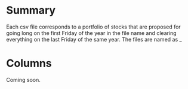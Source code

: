 # Summary
Each csv file corresponds to a portfolio of stocks that are proposed for going long on the first Friday of the year in the file name and clearing everything on the last Friday of the same year. The files are named as _

# Columns

Coming soon. 
